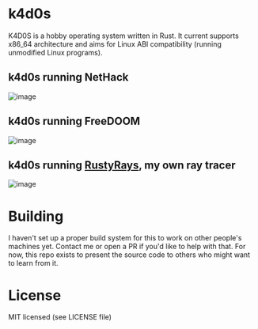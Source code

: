 # k4d0s
K4D0S is a hobby operating system written in Rust. It current supports x86_64 architecture and aims for Linux ABI compatibility (running unmodified Linux programs).
## k4d0s running NetHack
![image](https://user-images.githubusercontent.com/58794204/227795203-976c46ac-1c75-4125-89d8-4377397deff0.png)
## k4d0s running FreeDOOM
![image](https://user-images.githubusercontent.com/58794204/227990608-a0dec362-8624-4869-84ea-9db5dd170a14.png)
## k4d0s running [RustyRays](https://github.com/clstatham/rustyrays/tree/k4dos_port), my own ray tracer
![image](https://user-images.githubusercontent.com/58794204/228302199-c4a6e4ea-590d-4453-8987-1374773342b3.png)
# Building
I haven't set up a proper build system for this to work on other people's machines yet. Contact me or open a PR if you'd like to help with that.
For now, this repo exists to present the source code to others who might want to learn from it.
# License
MIT licensed (see LICENSE file)

